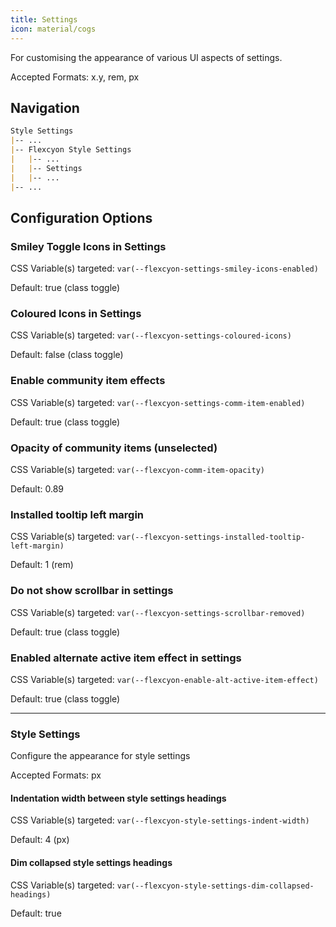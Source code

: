 ```yaml
---
title: Settings
icon: material/cogs
---
```


For customising the appearance of various UI aspects of settings.

Accepted Formats: x.y, rem, px

## Navigation
```md
Style Settings
|-- ...
|-- Flexcyon Style Settings
|   |-- ...
|   |-- Settings
|   |-- ...
|-- ...
```

## Configuration Options

### Smiley Toggle Icons in Settings
CSS Variable(s) targeted: `var(--flexcyon-settings-smiley-icons-enabled)`

Default: true (class toggle)

### Coloured Icons in Settings
CSS Variable(s) targeted: `var(--flexcyon-settings-coloured-icons)`

Default: false (class toggle)

### Enable community item effects
CSS Variable(s) targeted: `var(--flexcyon-settings-comm-item-enabled)`

Default: true (class toggle)

### Opacity of community items (unselected)
CSS Variable(s) targeted: `var(--flexcyon-comm-item-opacity)`

Default: 0.89

### Installed tooltip left margin
CSS Variable(s) targeted: `var(--flexcyon-settings-installed-tooltip-left-margin)`

Default: 1 (rem)

### Do not show scrollbar in settings
CSS Variable(s) targeted: `var(--flexcyon-settings-scrollbar-removed)`

Default: true (class toggle)

### Enabled alternate active item effect in settings
CSS Variable(s) targeted: `var(--flexcyon-enable-alt-active-item-effect)`

Default: true (class toggle)

___

### Style Settings
Configure the appearance for style settings

Accepted Formats: px

#### Indentation width between style settings headings
CSS Variable(s) targeted: `var(--flexcyon-style-settings-indent-width)`

Default: 4 (px)

#### Dim collapsed style settings headings
CSS Variable(s) targeted: `var(--flexcyon-style-settings-dim-collapsed-headings)`

Default: true